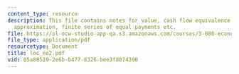 ```yaml
---
content_type: resource
description: This file contains notes for value, cash flow equivalence, discount rate
  approximation, finite series of equal payments etc.
file: https://ol-ocw-studio-app-qa.s3.amazonaws.com/courses/3-080-economic-environmental-issues-in-materials-selection-fall-2005/05a885192e6bb4778326bee3f8074390_lec_ee2.pdf
file_type: application/pdf
resourcetype: Document
title: lec_ee2.pdf
uid: 05a88519-2e6b-b477-8326-bee3f8074390
---
```

